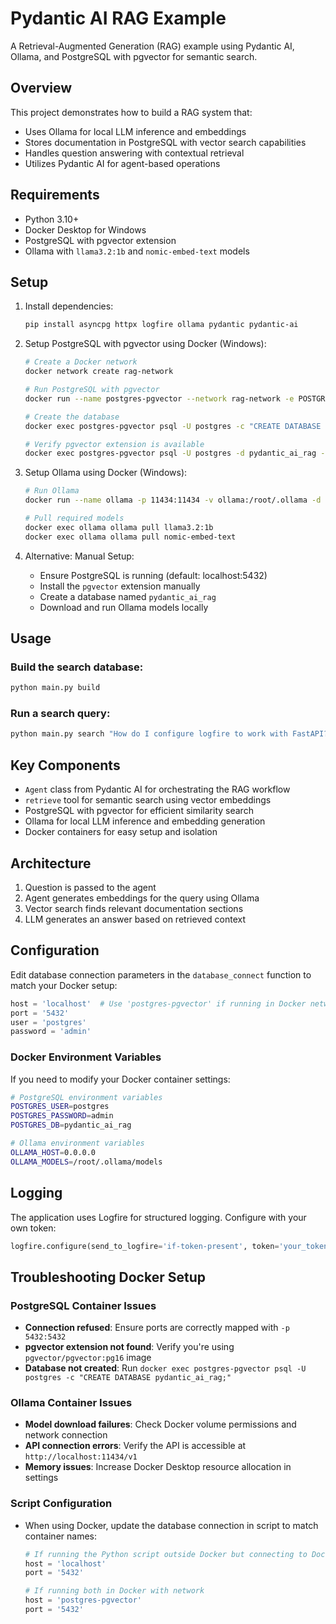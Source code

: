# Pydantic AI RAG Example

A Retrieval-Augmented Generation (RAG) example using Pydantic AI, Ollama, and PostgreSQL with pgvector for semantic search.

## Overview

This project demonstrates how to build a RAG system that:
- Uses Ollama for local LLM inference and embeddings
- Stores documentation in PostgreSQL with vector search capabilities
- Handles question answering with contextual retrieval
- Utilizes Pydantic AI for agent-based operations

## Requirements

- Python 3.10+
- Docker Desktop for Windows
- PostgreSQL with pgvector extension
- Ollama with `llama3.2:1b` and `nomic-embed-text` models

## Setup

1. Install dependencies:
   ```bash
   pip install asyncpg httpx logfire ollama pydantic pydantic-ai
   ```

2. Setup PostgreSQL with pgvector using Docker (Windows):
   ```bash
   # Create a Docker network
   docker network create rag-network

   # Run PostgreSQL with pgvector
   docker run --name postgres-pgvector --network rag-network -e POSTGRES_PASSWORD=admin -e POSTGRES_USER=postgres -p 5432:5432 -d pgvector/pgvector:pg16
   
   # Create the database
   docker exec postgres-pgvector psql -U postgres -c "CREATE DATABASE pydantic_ai_rag;"
   
   # Verify pgvector extension is available
   docker exec postgres-pgvector psql -U postgres -d pydantic_ai_rag -c "CREATE EXTENSION IF NOT EXISTS vector;"
   ```

3. Setup Ollama using Docker (Windows):
   ```bash
   # Run Ollama
   docker run --name ollama -p 11434:11434 -v ollama:/root/.ollama -d ollama/ollama
   
   # Pull required models
   docker exec ollama ollama pull llama3.2:1b
   docker exec ollama ollama pull nomic-embed-text
   ```

4. Alternative: Manual Setup:
   - Ensure PostgreSQL is running (default: localhost:5432)
   - Install the `pgvector` extension manually
   - Create a database named `pydantic_ai_rag`
   - Download and run Ollama models locally

## Usage

### Build the search database:
```bash
python main.py build
```

### Run a search query:
```bash
python main.py search "How do I configure logfire to work with FastAPI?"
```

## Key Components

- `Agent` class from Pydantic AI for orchestrating the RAG workflow
- `retrieve` tool for semantic search using vector embeddings
- PostgreSQL with pgvector for efficient similarity search
- Ollama for local LLM inference and embedding generation
- Docker containers for easy setup and isolation

## Architecture

1. Question is passed to the agent
2. Agent generates embeddings for the query using Ollama
3. Vector search finds relevant documentation sections
4. LLM generates an answer based on retrieved context

## Configuration

Edit database connection parameters in the `database_connect` function to match your Docker setup:
```python
host = 'localhost'  # Use 'postgres-pgvector' if running in Docker network
port = '5432'
user = 'postgres'
password = 'admin'
```

### Docker Environment Variables

If you need to modify your Docker container settings:

```bash
# PostgreSQL environment variables
POSTGRES_USER=postgres
POSTGRES_PASSWORD=admin
POSTGRES_DB=pydantic_ai_rag

# Ollama environment variables
OLLAMA_HOST=0.0.0.0
OLLAMA_MODELS=/root/.ollama/models
```

## Logging

The application uses Logfire for structured logging. Configure with your own token:
```python
logfire.configure(send_to_logfire='if-token-present', token='your_token_here')
```

## Troubleshooting Docker Setup

### PostgreSQL Container Issues
- **Connection refused**: Ensure ports are correctly mapped with `-p 5432:5432`
- **pgvector extension not found**: Verify you're using `pgvector/pgvector:pg16` image
- **Database not created**: Run `docker exec postgres-pgvector psql -U postgres -c "CREATE DATABASE pydantic_ai_rag;"`

### Ollama Container Issues
- **Model download failures**: Check Docker volume permissions and network connection
- **API connection errors**: Verify the API is accessible at `http://localhost:11434/v1`
- **Memory issues**: Increase Docker Desktop resource allocation in settings

### Script Configuration
- When using Docker, update the database connection in script to match container names:
  ```python
  # If running the Python script outside Docker but connecting to Docker PostgreSQL
  host = 'localhost'
  port = '5432'
  
  # If running both in Docker with network
  host = 'postgres-pgvector'
  port = '5432'
  ```
